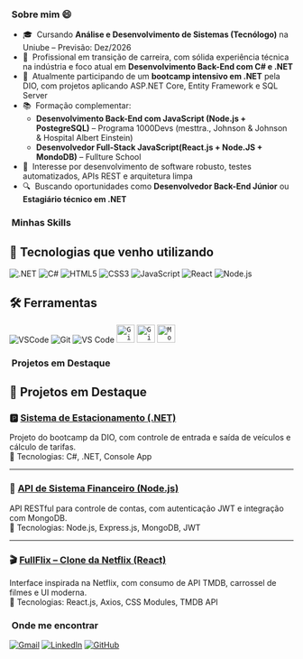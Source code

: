 <h3>&nbsp;Sobre mim 😄</h3>

- 🎓 &nbsp;Cursando **Análise e Desenvolvimento de Sistemas (Tecnólogo)** na Uniube – Previsão: Dez/2026  
- 💼 &nbsp;Profissional em transição de carreira, com sólida experiência técnica na indústria e foco atual em **Desenvolvimento Back-End com C# e .NET**  
- 🚀 &nbsp;Atualmente participando de um **bootcamp intensivo em .NET** pela DIO, com projetos aplicando ASP.NET Core, Entity Framework e SQL Server  
- 📚 &nbsp;Formação complementar:  
  - **Desenvolvimento Back-End com JavaScript (Node.js + PostegreSQL)** – Programa 1000Devs (mesttra., Johnson & Johnson & Hospital Albert Einstein)  
  - **Desenvolvedor Full-Stack JavaScript(React.js + Node.JS + MondoDB)** – Fullture School  
- 🧠 &nbsp;Interesse por desenvolvimento de software robusto, testes automatizados, APIs REST e arquitetura limpa  
- 🔍 &nbsp;Buscando oportunidades como **Desenvolvedor Back-End Júnior** ou **Estagiário técnico em .NET**

<h3>&nbsp;Minhas Skills</h3>

## 🚀 Tecnologias que venho utilizando

<p align="left">
  <img src="https://img.shields.io/badge/.NET-512BD4?style=for-the-badge&logo=dotnet&logoColor=white" alt=".NET" />
  <img src="https://img.shields.io/badge/C%23-9B4F8C?style=for-the-badge&logo=csharp&logoColor=white" alt="C#" />
  <img src="https://img.shields.io/badge/HTML5-E34F26?style=for-the-badge&logo=html5&logoColor=white" alt="HTML5" />
  <img src="https://img.shields.io/badge/CSS3-1572B6?style=for-the-badge&logo=css3&logoColor=white" alt="CSS3" />
  <img src="https://img.shields.io/badge/JavaScript-F7DF1E?style=for-the-badge&logo=javascript&logoColor=black" alt="JavaScript" />
  <img src="https://img.shields.io/badge/React-20232A?style=for-the-badge&logo=react&logoColor=61DAFB" alt="React" />
  <img src="https://img.shields.io/badge/Node.js-339933?style=for-the-badge&logo=nodedotjs&logoColor=white" alt="Node.js" />
</p>

## 🛠️ Ferramentas

<p align="left">
  <img src="https://img.shields.io/badge/Visual%20Studio%20Code-007ACC?style=for-the-badge&logo=visualstudiocode&logoColor=white" alt="VSCode" />
  <img src="https://img.shields.io/badge/Git-F05032?style=for-the-badge&logo=git&logoColor=white" alt="Git" />
  <img src="https://img


<h3>&nbsp;Ferramentas</h3>

<code><img height="32" src="https://img.shields.io/badge/Visual_Studio_Code-0078D4?style=for-the-badge&logo=visual%20studio%20code&logoColor=white" alt="VS Code"/></code>
<code><img height="32" src="https://img.shields.io/badge/GIT-E44C30?style=for-the-badge&logo=git&logoColor=white" alt="Git"/></code>
<code><img height="32" src="https://img.shields.io/badge/GitHub-100000?style=for-the-badge&logo=github&logoColor=white" alt="GitHub"/></code>
<code><img height="32" src="https://img.shields.io/badge/MongoDB-4EA94B?style=for-the-badge&logo=mongodb&logoColor=white" alt="MongoDB"/></code>

<h3>&nbsp;Projetos em Destaque</h3>

## 🚀 Projetos em Destaque

### 🅿️ [Sistema de Estacionamento (.NET)](https://github.com/ClaudioVitorP/trilha-net-fundamentos-desafio)  
Projeto do bootcamp da DIO, com controle de entrada e saída de veículos e cálculo de tarifas.  
📌 Tecnologias: C#, .NET, Console App

---

### 💸 [API de Sistema Financeiro (Node.js)](https://github.com/ClaudioVitorP/FinSys)  
API RESTful para controle de contas, com autenticação JWT e integração com MongoDB.  
📌 Tecnologias: Node.js, Express.js, MongoDB, JWT

---

### 🎬 [FullFlix – Clone da Netflix (React)](https://github.com/ClaudioVitorP/Netflix-clone)  
Interface inspirada na Netflix, com consumo de API TMDB, carrossel de filmes e UI moderna.  
📌 Tecnologias: React.js, Axios, CSS Modules, TMDB API

<h3>&nbsp;Onde me encontrar</h3>

<div align="left">
  <a href="mailto:claudiovitorp@hotmail.com"><img src="https://img.shields.io/badge/Gmail-D14836?style=for-the-badge&logo=gmail&logoColor=white" alt="Gmail"/></a>
  <a href="https://www.linkedin.com/in/claudio-vitor-dev/"><img src="https://img.shields.io/badge/LinkedIn-0077B5?style=for-the-badge&logo=linkedin&logoColor=white" alt="LinkedIn"/></a>
  <a href="https://github.com/ClaudioVitorP"><img src="https://img.shields.io/badge/GitHub-100000?style=for-the-badge&logo=github&logoColor=white" alt="GitHub"/></a>
</div>



